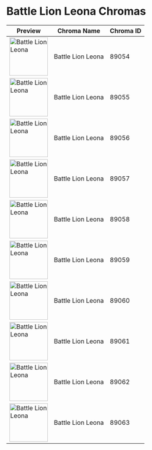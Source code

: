 # Battle Lion Leona Chromas

| Preview | Chroma Name | Chroma ID |
|---|---|---|
| <img src='https://raw.communitydragon.org/latest/plugins/rcp-be-lol-game-data/global/default/v1/champion-chroma-images/89/89054.png' alt='Battle Lion Leona' width='100'> | Battle Lion Leona | 89054 |
| <img src='https://raw.communitydragon.org/latest/plugins/rcp-be-lol-game-data/global/default/v1/champion-chroma-images/89/89055.png' alt='Battle Lion Leona' width='100'> | Battle Lion Leona | 89055 |
| <img src='https://raw.communitydragon.org/latest/plugins/rcp-be-lol-game-data/global/default/v1/champion-chroma-images/89/89056.png' alt='Battle Lion Leona' width='100'> | Battle Lion Leona | 89056 |
| <img src='https://raw.communitydragon.org/latest/plugins/rcp-be-lol-game-data/global/default/v1/champion-chroma-images/89/89057.png' alt='Battle Lion Leona' width='100'> | Battle Lion Leona | 89057 |
| <img src='https://raw.communitydragon.org/latest/plugins/rcp-be-lol-game-data/global/default/v1/champion-chroma-images/89/89058.png' alt='Battle Lion Leona' width='100'> | Battle Lion Leona | 89058 |
| <img src='https://raw.communitydragon.org/latest/plugins/rcp-be-lol-game-data/global/default/v1/champion-chroma-images/89/89059.png' alt='Battle Lion Leona' width='100'> | Battle Lion Leona | 89059 |
| <img src='https://raw.communitydragon.org/latest/plugins/rcp-be-lol-game-data/global/default/v1/champion-chroma-images/89/89060.png' alt='Battle Lion Leona' width='100'> | Battle Lion Leona | 89060 |
| <img src='https://raw.communitydragon.org/latest/plugins/rcp-be-lol-game-data/global/default/v1/champion-chroma-images/89/89061.png' alt='Battle Lion Leona' width='100'> | Battle Lion Leona | 89061 |
| <img src='https://raw.communitydragon.org/latest/plugins/rcp-be-lol-game-data/global/default/v1/champion-chroma-images/89/89062.png' alt='Battle Lion Leona' width='100'> | Battle Lion Leona | 89062 |
| <img src='https://raw.communitydragon.org/latest/plugins/rcp-be-lol-game-data/global/default/v1/champion-chroma-images/89/89063.png' alt='Battle Lion Leona' width='100'> | Battle Lion Leona | 89063 |
